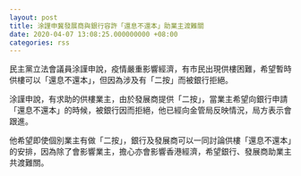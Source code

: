 ```yaml
---
layout: post
title: 涂謹申冀發展商與銀行容許「還息不還本」助業主渡難關
date: 2020-04-07 13:08:25.000000000 +08:00
categories: rss
---
```


民主黨立法會議員涂謹申說，疫情嚴重影響經濟，有市民出現供樓困難，希望暫時供樓可以「還息不還本」，但因為涉及有「二按」而被銀行拒絕。

涂謹申說，有求助的供樓業主，由於發展商提供「二按」，當業主希望向銀行申請「還息不還本」的時候，被銀行因而拒絕，他已經向金管局反映情況，局方表示會跟進。

他希望即使個別業主有做「二按」，銀行及發展商可以一同討論供樓「還息不還本」的安排，因為除了會影響業主，擔心亦會影響香港經濟，希望銀行、發展商助業主共渡難關。
